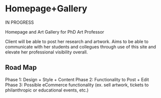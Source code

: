 <!-- * Using yarn -->

# Homepage+Gallery

IN PROGRESS

Homepage and Art Gallery for PhD Art Professor

Client will be able to post her research and artwork. Aims to be able to communicate with her students and collegues through use of this site and elevate her professional visibility overall.

## Road Map

Phase 1: Design + Style + Content
Phase 2: Functionality to Post + Edit
Phase 3: Possible eCommerce functionality (ex. sell artwork, tickets to philanthropic or educational events, etc.)
